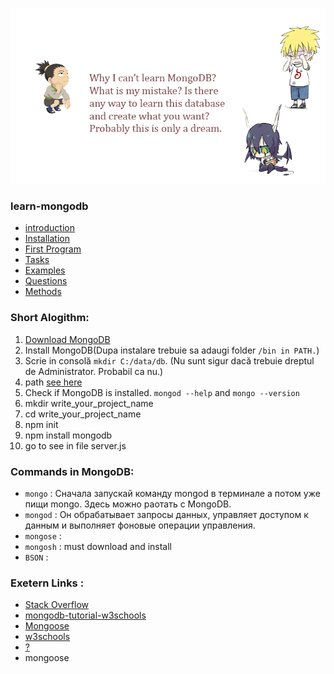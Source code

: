 ![image](public/img/drawing.png)

### learn-mongodb
* [introduction](md/)
* [Installation](md/INSTALL.md)
* [First Program](md/FIRST_PROGRAM.md)
* [Tasks](md/TASKS.md)
* [Examples](md/EXAMPLES.md)
* [Questions](md/QUESTIONS.md)
* [Methods](md/METHODS.md)

### Short Alogithm:
1. [Download MongoDB](https://www.mongodb.com/download-center?jmp=nav#community)
1. Install MongoDB(Dupa instalare trebuie sa adaugi folder `/bin in PATH.`)
1. Scrie in consolă `mkdir C:/data/db`. (Nu sunt sigur dacă trebuie dreptul de Administrator. Probabil ca nu.)
1. path [see here](md/PATH.md)
1. Check if MongoDB is installed. `mongod --help` and `mongo --version`
1. mkdir write_your_project_name
1. cd write_your_project_name
1. npm init
1. npm install mongodb
1. go to see in file server.js

### Commands in MongoDB:
* `mongo` : Сначала запускай команду mongod в терминале а потом уже пищи mongo. Здесь можно раотать с MongoDB.
* `mongod` : Он обрабатывает запросы данных, управляет доступом к данным и выполняет фоновые операции управления.
* `mongose` : 
* `mongosh` : must download and install
* `BSON` : 

### Exetern Links :
* [Stack Overflow](https://stackoverflow.com/tags/mongodb/info)
* [mongodb-tutorial-w3schools](https://www.w3schools.blog/mongodb-tutorial)
* [Mongoose](https://mongoosejs.com/)
* [w3schools](https://www.w3schools.com/nodejs/nodejs_mongodb_create_db.asp)
* [?](https://docs.mongodb.com/drivers/node/current/)
* mongoose